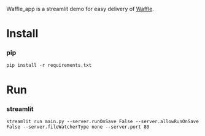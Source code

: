 Waffle_app is a streamlit demo for easy delivery of [Waffle](https://snuailab.github.io/waffle/).
# Install
### pip
```
pip install -r requirements.txt
```

# Run
### streamlit
```
streamlit run main.py --server.runOnSave False --server.allowRunOnSave False --server.fileWatcherType none --server.port 80
```